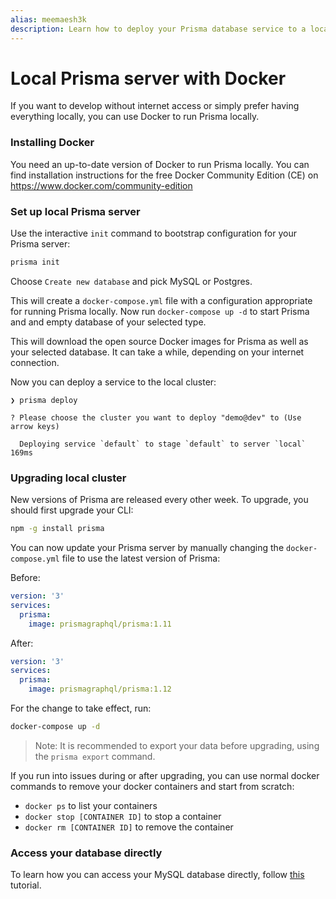 ```yaml
---
alias: meemaesh3k
description: Learn how to deploy your Prisma database service to a local cluster.
---
```


# Local Prisma server with Docker

If you want to develop without internet access or simply prefer having everything locally, you can use Docker to run Prisma locally.

### Installing Docker

You need an up-to-date version of Docker to run Prisma locally. You can find installation instructions for the free Docker Community Edition (CE) on https://www.docker.com/community-edition

### Set up local Prisma server

Use the interactive `init` command to bootstrap configuration for your Prisma server:

```sh
prisma init
```

Choose `Create new database` and pick MySQL or Postgres.

This will create a `docker-compose.yml` file with a configuration appropriate for running Prisma locally. 
Now run `docker-compose up -d` to start Prisma and and empty database of your selected type.

This will download the open source Docker images for Prisma as well as your selected database. It can take a while, depending on your internet connection.

Now you can deploy a service to the local cluster:

```
❯ prisma deploy

? Please choose the cluster you want to deploy "demo@dev" to (Use arrow keys)

  Deploying service `default` to stage `default` to server `local` 169ms
```

### Upgrading local cluster

New versions of Prisma are released every other week. To upgrade, you should first upgrade your CLI:

```sh
npm -g install prisma
```

You can now update your Prisma server by manually changing the `docker-compose.yml` file to use the latest version of Prisma:

Before:

```yml
version: '3'
services:
  prisma:
    image: prismagraphql/prisma:1.11
```

After:

```yml
version: '3'
services:
  prisma:
    image: prismagraphql/prisma:1.12
```

For the change to take effect, run:

```sh
docker-compose up -d
```

> Note: It is recommended to export your data before upgrading, using the `prisma export` command.

If you run into issues during or after upgrading, you can use normal docker commands to remove your docker containers and start from scratch:

- `docker ps` to list your containers
- `docker stop [CONTAINER ID]` to stop a container
- `docker rm [CONTAINER ID]` to remove the container

### Access your database directly

To learn how you can access your MySQL database directly, follow [this](!alias-eechaeth3l) tutorial.
